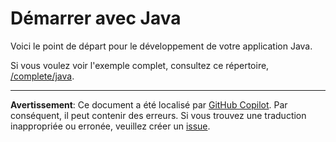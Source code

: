 # Démarrer avec Java

Voici le point de départ pour le développement de votre application Java.

Si vous voulez voir l'exemple complet, consultez ce répertoire, [/complete/java](../complete/java/).

---

**Avertissement**: Ce document a été localisé par [GitHub Copilot](https://docs.github.com/copilot/about-github-copilot/what-is-github-copilot). Par conséquent, il peut contenir des erreurs. Si vous trouvez une traduction inappropriée ou erronée, veuillez créer un [issue](https://github.com/microsoft/github-copilot-vibe-coding-workshop/issues/new).
